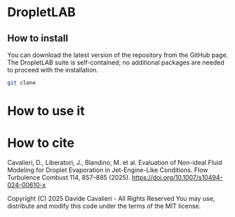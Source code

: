 # DropletLAB

## How to install
You can download the latest version of the repository from the GitHub page. The DropletLAB suite is self-contained; no additional packages are needed to proceed with the installation.
```bash
git clone 
```

# How to use it

# How to cite

Cavalieri, D., Liberatori, J., Blandino, M. et al. Evaluation of Non-ideal Fluid Modeling for Droplet Evaporation in Jet-Engine-Like Conditions. Flow Turbulence Combust 114, 857–885 (2025). https://doi.org/10.1007/s10494-024-00610-x

Copyright (C) 2025 Davide Cavalieri - All Rights Reserved You may use, distribute and modify this code under the terms of the MIT license.
